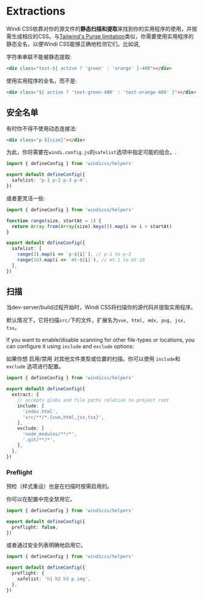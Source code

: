 # Extractions

Windi CSS依靠对你的源文件的**静态扫描和提取**来找到你的实用程序的使用，并按需生成相应的CSS。与[Tailwind's Purge limitation](https://tailwindcss.com/docs/optimizing-for-production#writing-purgeable-html)类似，你需要使用实用程序的静态全名，以便Windi CSS能够正确地检测它们。比如说,

字符串串联不能被静态提取:

```html
<div class="text-${ active ? 'green' : 'orange' }-400"></div>
```

使用实用程序的全名，而不是:

```html
<div class="${ active ? 'text-green-400' : 'text-orange-400' }"></div>
```

## 安全名单

有时你不得不使用动态连接法:

```html
<div class="p-${size}"></div>
```

为此，你将需要在`windi.config.js`的`safelist`选项中指定可能的组合。.

```ts windi.config.js
import { defineConfig } from 'windicss/helpers'

export default defineConfig({
  safelist: 'p-1 p-2 p-3 p-4',
})
```

或者更灵活一些:

```ts windi.config.js
import { defineConfig } from 'windicss/helpers'

function range(size, startAt = 1) {
  return Array.from(Array(size).keys()).map(i => i + startAt)
}

export default defineConfig({
  safelist: [
    range(3).map(i => `p-${i}`), // p-1 to p-3
    range(10).map(i => `mt-${i}`), // mt-1 to mt-10
  ],
})
```

## 扫描

当dev-server/build过程开始时，Windi CSS将扫描你的源代码并提取实用程序。

默认情况下，它将扫描`src/`下的文件，扩展名为`vue, html, mdx, pug, jsx, tsx`。

If you want to enable/disable scanning for other file-types or locations, you can configure it using `include` and `exclude` options:

如果你想 启用/禁用 对其他文件类型或位置的扫描，你可以使用 `include`和 `exclude` 选项进行配置。

```ts windi.config.js
import { defineConfig } from 'windicss/helpers'

export default defineConfig({
  extract: {
    // accepts globs and file paths relative to project root
    include: [
      'index.html',
      'src/**/*.{vue,html,jsx,tsx}',
    ],
    exclude: [
      'node_modules/**/*',
      '.git/**/*',
    ],
  },
})
```

### Preflight

预检（样式重设）也是在扫描时按需启用的。

你可以在配置中完全禁用它。

```ts windi.config.js
import { defineConfig } from 'windicss/helpers'

export default defineConfig({
  preflight: false,
})
```

或者通过安全列表明确地启用它。

```ts windi.config.js
import { defineConfig } from 'windicss/helpers'

export default defineConfig({
  preflight: {
    safelist: 'h1 h2 h3 p img',
  },
})
```

